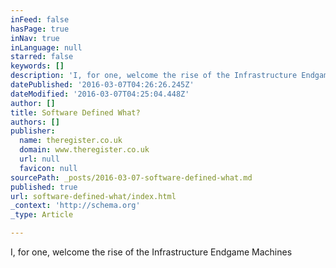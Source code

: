 ```yaml
---
inFeed: false
hasPage: true
inNav: true
inLanguage: null
starred: false
keywords: []
description: 'I, for one, welcome the rise of the Infrastructure Endgame Machines'
datePublished: '2016-03-07T04:26:26.245Z'
dateModified: '2016-03-07T04:25:04.448Z'
author: []
title: Software Defined What?
authors: []
publisher:
  name: theregister.co.uk
  domain: www.theregister.co.uk
  url: null
  favicon: null
sourcePath: _posts/2016-03-07-software-defined-what.md
published: true
url: software-defined-what/index.html
_context: 'http://schema.org'
_type: Article

---
```

I, for one, welcome the rise of the Infrastructure Endgame Machines